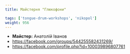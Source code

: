 ```yaml
---
title: Майстерня "Глюкофони"

tags: ['tongue-drum-workshops', 'nikopol']
weight: 956
---
```



- **Майстер:** Анатолій Іванов
- https://facebook.com/groups/544255582431269/
- https://facebook.com/profile.php?id=100039896807761

